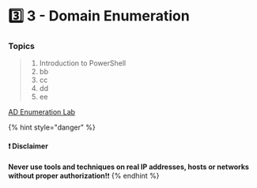 # 3️⃣ 3 - Domain Enumeration

### Topics

> 1. Introduction to PowerShell
> 2. bb
> 3. cc
> 4. dd
> 5. ee



[AD Enumeration Lab](https://dev-angelist.gitbook.io/writeups-and-walkthroughs/homemade-labs/active-directory/ad-enumeration)



{% hint style="danger" %}
#### ❗ Disclaimer&#x20;

**Never use tools and techniques on real IP addresses, hosts or networks without proper     authorization!**❗
{% endhint %}
